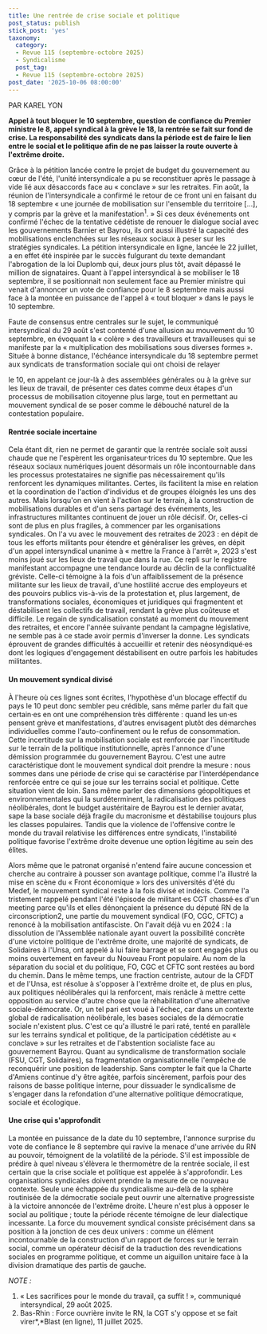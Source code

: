 ```yaml
---
title: Une rentrée de crise sociale et politique
post_status: publish
stick_post: 'yes'
taxonomy:
  category:
  - Revue 115 (septembre-octobre 2025)
  - Syndicalisme
  post_tag:
  - Revue 115 (septembre-octobre 2025)
post_date: '2025-10-06 08:00:00'
---
```


PAR KAREL YON

**Appel à tout bloquer le 10 septembre, question de confiance du Premier ministre le 8, appel syndical à la grève le 18, la rentrée se fait sur fond de crise. La responsabilité des syndicats dans la période est de faire le lien entre le social et le politique afin de ne pas laisser la route ouverte à l'extrême droite.**

Grâce à la pétition lancée contre le projet de budget du gouvernement au cœur de l'été, l'unité intersyndicale a pu se reconstituer après le passage à vide lié aux désaccords face au « conclave » sur les retraites. Fin août, la réunion de l'intersyndicale a confirmé le retour de ce front uni en faisant du 18 septembre « une journée de mobilisation sur l'ensemble du territoire [...], y compris par la grève et la manifestation<sup>1</sup>. » Si ces deux événements ont confirmé l'échec de la tentative cédétiste de renouer le dialogue social avec les gouvernements Barnier et Bayrou, ils ont aussi illustré la capacité des mobilisations enclenchées sur les réseaux sociaux à peser sur les stratégies syndicales. La pétition intersyndicale en ligne, lancée le 22 juillet, a en effet été inspirée par le succès fulgurant du texte demandant l'abrogation de la loi Duplomb qui, deux jours plus tôt, avait dépassé le million de signataires. Quant à l'appel intersyndical à se mobiliser le 18 septembre, il se positionnait non seulement face au Premier ministre qui venait d'annoncer un vote de confiance pour le 8 septembre mais aussi face à la montée en puissance de l'appel à « tout bloquer » dans le pays le 10 septembre.

Faute de consensus entre centrales sur le sujet, le communiqué intersyndical du 29 août s'est contenté d'une allusion au mouvement du 10 septembre, en évoquant la « colère » des travailleurs et travailleuses qui se manifeste par la « multiplication des mobilisations sous diverses formes ». Située à bonne distance, l'échéance intersyndicale du 18 septembre permet aux syndicats de transformation sociale qui ont choisi de relayer

le 10, en appelant ce jour-là à des assemblées générales ou à la grève sur les lieux de travail, de présenter ces dates comme deux étapes d'un processus de mobilisation citoyenne plus large, tout en permettant au mouvement syndical de se poser comme le débouché naturel de la contestation populaire.

#### Rentrée sociale incertaine

Cela étant dit, rien ne permet de garantir que la rentrée sociale soit aussi chaude que ne l'espèrent les organisateur·trices du 10 septembre. Que les réseaux sociaux numériques jouent désormais un rôle incontournable dans les processus protestataires ne signifie pas nécessairement qu'ils renforcent les dynamiques militantes. Certes, ils facilitent la mise en relation et la coordination de l'action d'individus et de groupes éloignés les uns des autres. Mais lorsqu'on en vient à l'action sur le terrain, à la construction de mobilisations durables et d'un sens partagé des événements, les infrastructures militantes continuent de jouer un rôle décisif. Or, celles-ci sont de plus en plus fragiles, à commencer par les organisations syndicales. On l'a vu avec le mouvement des retraites de 2023 : en dépit de tous les efforts militants pour étendre et généraliser les grèves, en dépit d'un appel intersyndical unanime à « mettre la France à l'arrêt », 2023 s'est moins joué sur les lieux de travail que dans la rue. Ce repli sur le registre manifestant accompagne une tendance lourde au déclin de la conflictualité gréviste. Celle-ci témoigne à la fois d'un affaiblissement de la présence militante sur les lieux de travail, d'une hostilité accrue des employeurs et des pouvoirs publics vis-à-vis de la protestation et, plus largement, de transformations sociales, économiques et juridiques qui fragmentent et déstabilisent les collectifs de travail, rendant la grève plus coûteuse et difficile. Le regain de syndicalisation constaté au moment du mouvement des retraites, et encore l'année suivante pendant la campagne législative, ne semble pas à ce stade avoir permis d'inverser la donne. Les syndicats éprouvent de grandes difficultés à accueillir et retenir des néosyndiqué·es dont les logiques d'engagement déstabilisent en outre parfois les habitudes militantes.

#### Un mouvement syndical divisé

À l'heure où ces lignes sont écrites, l'hypothèse d'un blocage effectif du pays le 10 peut donc sembler peu crédible, sans même parler du fait que certain·es en ont une compréhension très différente : quand les un·es pensent grève et manifestations, d'autres envisagent plutôt des démarches individuelles comme l'auto-confinement ou le refus de consommation. Cette incertitude sur la mobilisation sociale est renforcée par l'incertitude sur le terrain de la politique institutionnelle, après l'annonce d'une démission programmée du gouvernement Bayrou. C'est une autre caractéristique dont le mouvement syndical doit prendre la mesure : nous sommes dans une période de crise qui se caractérise par l'interdépendance renforcée entre ce qui se joue sur les terrains social et politique. Cette situation vient de loin. Sans même parler des dimensions géopolitiques et environnementales qui la surdéterminent, la radicalisation des politiques néolibérales, dont le budget austéritaire de Bayrou est le dernier avatar, sape la base sociale déjà fragile du macronisme et déstabilise toujours plus les classes populaires. Tandis que la violence de l'offensive contre le monde du travail relativise les différences entre syndicats, l'instabilité politique favorise l'extrême droite devenue une option légitime au sein des élites.

Alors même que le patronat organisé n'entend faire aucune concession et cherche au contraire à pousser son avantage politique, comme l'a illustré la mise en scène du « Front économique » lors des universités d'été du Medef, le mouvement syndical reste à la fois divisé et indécis. Comme l'a tristement rappelé pendant l'été l'épisode de militant·es CGT chassé·es d'un meeting parce qu'ils et elles dénonçaient la présence du député RN de la circonscription2, une partie du mouvement syndical (FO, CGC, CFTC) a renoncé à la mobilisation antifasciste. On l'avait déjà vu en 2024 : la dissolution de l'Assemblée nationale ayant ouvert la possibilité concrète d'une victoire politique de l'extrême droite, une majorité de syndicats, de Solidaires à l'Unsa, ont appelé à lui faire barrage et se sont engagés plus ou moins ouvertement en faveur du Nouveau Front populaire. Au nom de la séparation du social et du politique, FO, CGC et CFTC sont restées au bord du chemin. Dans le même temps, une fraction centriste, autour de la CFDT et de l'Unsa, est résolue à s'opposer à l'extrême droite et, de plus en plus, aux politiques néolibérales qui la renforcent, mais renâcle à mettre cette opposition au service d'autre chose que la réhabilitation d'une alternative sociale-démocrate. Or, un tel pari est voué à l'échec, car dans un contexte global de radicalisation néolibérale, les bases sociales de la démocratie sociale n'existent plus. C'est ce qu'a illustré le pari raté, tenté en parallèle sur les terrains syndical et politique, de la participation cédétiste au « conclave » sur les retraites et de l'abstention socialiste face au gouvernement Bayrou. Quant au syndicalisme de transformation sociale (FSU, CGT, Solidaires), sa fragmentation organisationnelle l'empêche de reconquérir une position de leadership. Sans compter le fait que la Charte d'Amiens continue d'y être agitée, parfois sincèrement, parfois pour des raisons de basse politique interne, pour dissuader le syndicalisme de s'engager dans la refondation d'une alternative politique démocratique, sociale et écologique.

#### Une crise qui s'approfondit

La montée en puissance de la date du 10 septembre, l'annonce surprise du vote de confiance le 8 septembre qui ravive la menace d'une arrivée du RN au pouvoir, témoignent de la volatilité de la période. S'il est impossible de prédire à quel niveau s'élèvera le thermomètre de la rentrée sociale, il est certain que la crise sociale et politique est appelée à s'approfondir. Les organisations syndicales doivent prendre la mesure de ce nouveau contexte. Seule une échappée du syndicalisme au-delà de la sphère routinisée de la démocratie sociale peut ouvrir une alternative progressiste à la victoire annoncée de l'extrême droite. L'heure n'est plus à opposer le social au politique ; toute la période récente témoigne de leur dialectique incessante. La force du mouvement syndical consiste précisément dans sa position à la jonction de ces deux univers : comme un élément incontournable de la construction d'un rapport de forces sur le terrain social, comme un opérateur décisif de la traduction des revendications sociales en programme politique, et comme un aiguillon unitaire face à la division dramatique des partis de gauche.

*NOTE :*

1. « Les sacrifices pour le monde du travail, ça suffit ! », communiqué intersyndical, 29 août 2025.
2. Bas-Rhin : Force ouvrière invite le RN, la CGT s'y oppose et se fait virer*,*Blast (en ligne), 11 juillet 2025.